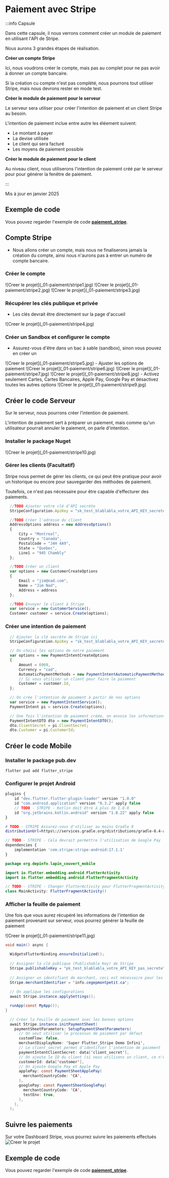 # Paiement avec Stripe


<Row>

<Column>

:::info Capsule

Dans cette capsule, il nous verrons comment créer un module de paiement en utilisant l'API de Stripe.

Nous aurons 3 grandes étapes de réalisation.

**Créer un compte Stripe**

Ici, nous voudrons créer le compte, mais pas au complet pour ne pas avoir à donner un compte bancaire.

Si la création cu compte n'est pas complété, nous pourrons tout utiliser Stripe, mais nous devrons rester en mode test.

**Créer le module de paiement pour le serveur**

Le serveur sera utiliser pour créer l'intention de paiement et un client Stripe au besoin.

L'intention de paiement inclue entre autre les éléement suivent:
- Le montant à payer
- La devise utilisée
- Le client qui sera facturé
- Les moyens de paiement possible

**Créer le module de paiement pour le client**

Au niveau client, nous utiliserons l'intention de paiement créé par le serveur pour pour générer la fenêtre de paiement.

:::

</Column>

</Row>

Mis à jour en janvier 2025

## Exemple de code

Vous pouvez regarder l'exemple de code **[paiement_stripe](https://github.com/departement-info-cem/projet-prog/tree/main/code/paiement)**.

## Compte Stripe
- Nous allons créer un compte, mais nous ne finaliserons jamais la création du compte, ainsi nous n'aurons pas à entrer un numéro de compte bancaire.

### Créer le compte
<Row>
  <Column size="8">
    ![Creer le projet](_01-paiement/stripe1.jpg)
  </Column>
</Row>
<Row>
  <Column size="8">
    ![Creer le projet](_01-paiement/stripe2.jpg)
  </Column>
</Row>
<Row>
  <Column size="8">
    ![Creer le projet](_01-paiement/stripe3.jpg)
  </Column>
</Row>

### Récupérer les clés publique et privée
- Les clés devrait être directement sur la page d'accueil
<Row>
  <Column size="8">
    ![Creer le projet](_01-paiement/stripe4.jpg)
  </Column>
</Row>

### Créer un Sandbox et configurer le compte
- Assurez-vous d'être dans un bac à sable (sandbox), sinon vous pouvez en créer un
<Row>
  <Column size="8">
    ![Creer le projet](_01-paiement/stripe5.jpg)
  </Column>
</Row>
- Ajuster les options de paiement
<Row>
  <Column size="8">
    ![Creer le projet](_01-paiement/stripe6.jpg)
  </Column>
</Row>
<Row>
  <Column size="8">
    ![Creer le projet](_01-paiement/stripe7.jpg)
  </Column>
</Row>
<Row>
  <Column size="8">
    ![Creer le projet](_01-paiement/stripe8.jpg)
  </Column>
</Row>
- Activez seulement Cartes, Cartes Bancaires, Apple Pay, Google Pay et désactivez toutes les autres options
<Row>
  <Column size="8">
    ![Creer le projet](_01-paiement/stripe9.jpg)
  </Column>
</Row>


## Créer le code Serveur

Sur le serveur, nous pourrons créer l'intention de paiement.

L'intention de paiement sert à préparer un paiement, mais comme qu'un utilisateur pourrait annuler le paiement, on parle d'intention.

### Installer le package Nuget
<Row>
  <Column size="8">
    ![Creer le projet](_01-paiement/stripe10.jpg)
  </Column>
</Row>

### Gérer les clients (Facultatif)
Stripe nous permet de gérer les clients, ce qui peut être pratique pour avoir un historique ou encore pour sauvegarder des méthodes de paiement.

Toutefois, ce n'est pas nécessaire pour être capable d'effecturer des paiements.

```js title="Créer un client"
  //TODO Ajouter votre clé d'API secrète
  StripeConfiguration.ApiKey = "sk_test_blablabla_votre_API_KEY_secrete";

  //TODO Créer l'adresse du client
  AddressOptions address = new AddressOptions() 
  {
      City = "Montreal",
      Country = "Canada",
      PostalCode = "J4H 4A9",
      State = "Quebec",
      Line1 = "945 Chambly"
  };

  //TODO Créer un client
  var options = new CustomerCreateOptions
  {
      Email = "jim@nad.com",
      Name = "Jim Nad",
      Address = address
  };

  //TODO Envoyer le client à Stripe
  var service = new CustomerService();
  Customer customer = service.Create(options);
```

### Créer une intention de paiement

```js title="Créer l'intention de paiement"
  // Ajouter la clé secrète de Stripe ici
  StripeConfiguration.ApiKey = "sk_test_blablabla_votre_API_KEY_secrete";

  // On choisi les options de notre paiement
  var options = new PaymentIntentCreateOptions 
  { 
      Amount = 6969, 
      Currency = "cad",
      AutomaticPaymentMethods = new PaymentIntentAutomaticPaymentMethodsOptions() { Enabled = true },
      // Si vous utiliser un client pour faire le paiement
      Customer = customer.Id,
  };

  // On crée l'intention de paiement à partir de nos options
  var service = new PaymentIntentService();
  PaymentIntent pi = service.Create(options);

  // Une fois l'intention de paiement créée, on envoie les informations importantes au client
  PaymentIntentDTO dto = new PaymentIntentDTO();
  dto.ClientSecret = pi.ClientSecret;
  dto.Customer = pi.CustomerId;
```

## Créer le code Mobile

### Installer le package pub.dev
```shell title="Ajouter flutter_stripe"
flutter pud add flutter_stripe
```

### Configurer le projet Android
```js title="Modifier android/settings.gradle"
plugins {
    id "dev.flutter.flutter-plugin-loader" version "1.0.0"
    id "com.android.application" version "8.3.2" apply false
    // TODO - STRIPE - Kotlin doit être à plus de 1.8.0
    id "org.jetbrains.kotlin.android" version "1.8.22" apply false
}
```

```bash title="Modifier android/gradle/wrapper/gradle-wrapper.properties"
# TODO - STRIPE Assurez-vous d'utiliser au moins Gradle 8
distributionUrl=https\://services.gradle.org/distributions/gradle-8.4-all.zip
```

```js title="Ajouter dans android/app/build.gradle"
// TODO - STRIPE - Cela devrait permettre l'utilisation de Google Pay
dependencies {
    implementation 'com.stripe:stripe-android:17.1.1'
}
```

```java title="Modifier MainActivity pour utiliser un fragment"
package org.depinfo.lapin_couvert_mobile

import io.flutter.embedding.android.FlutterActivity
import io.flutter.embedding.android.FlutterFragmentActivity

// TODO - STRIPE - Changer FlutterActivity pour FlutterFragmentActivity
class MainActivity: FlutterFragmentActivity()
```

### Afficher la feuille de paiement
Une fois que vous aurez récupéré les informations de l'intention de paiement provenant sur serveur, vous pourrez générer la feuille de paiement

<Row>
  <Column size="8">
    ![Creer le projet](_01-paiement/stripe11.jpg)
  </Column>
</Row>

```java title="On initialise Stripe à l'ouverture de l'application"
void main() async {

  WidgetsFlutterBinding.ensureInitialized();
  
  // Assigner la clé publique (Publishable Key) de Stripe
  Stripe.publishableKey = "pk_test_blablabla_votre_API_KEY_pas_secrete";
  
  // Assigner un identifiant de marchant, ceci est nécessaire pour les paiement iOS entre autre
  Stripe.merchantIdentifier = 'info.cegepmontpetit.ca';
  
  // On applique les configurations
  await Stripe.instance.applySettings();

  runApp(const MyApp());
}
```

```java title="Ouvrir la feuille de paiement"
  // Créer la Feuille de paiement avec les bonnes options
  await Stripe.instance.initPaymentSheet(
    paymentSheetParameters: SetupPaymentSheetParameters(
      // On veut utiliser le processus de paiement par défaut
      customFlow: false,
      merchantDisplayName: 'Super Flutter_Stripe Demo Infini',
      // Le client_secret permet d'identifier l'intention de paiement
      paymentIntentClientSecret: data['client_secret'],
      // On ajoute le ID du client (si nous utilisons un client, ce n'est pas obligatoire)
      customerId: data['customer'],
      // On ajoute Google Pay et Apple Pay
      applePay: const PaymentSheetApplePay(
        merchantCountryCode: 'CA',
      ),
      googlePay: const PaymentSheetGooglePay(
        merchantCountryCode: 'CA',
        testEnv: true,
      ),
    ),
  );
```

## Suivre les paiements
Sur votre Dashboard Stripe, vous pourrez suivre les paiements effectués
<Row>
  <Column size="8">
    ![Creer le projet](_01-paiement/stripe12.png)
  </Column>
</Row>

## Exemple de code

Vous pouvez regarder l'exemple de code **[paiement_stripe](https://github.com/departement-info-cem/projet-prog/tree/main/code/paiement_stripe)**.
